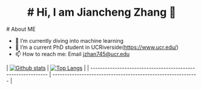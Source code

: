 <h1 align='center'># Hi, I am Jiancheng Zhang 👋 </h1>
# About ME

- 🔭 I’m currently diving into machine learning
- 🌱 I’m a current PhD student in UCRiverside(https://www.ucr.edu/)
- 📫 How to reach me: Email jzhan745@ucr.edu
  
| [![Github stats](https://github-readme-stats.vercel.app/api?username=JianchengZ&show_icons=true&include_all_commits=true)](https://github.com/JianchengZ/github-readme-stats)
| [![Top Langs](https://github-readme-stats.vercel.app/api/top-langs/?username=JianchengZ&layout=compact)](https://github.com/JianchengZ/github-readme-stats) |
| ------------------------------------------------------------ | ------------------------------------------------------------ |





